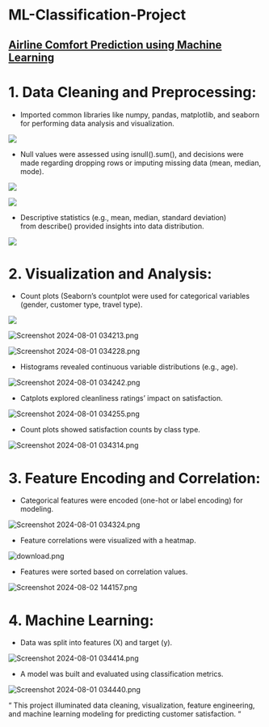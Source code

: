 # ML-Classification-Project

## [Airline Comfort Prediction using Machine Learning](https://github.com/Vidhya-bharathi-raj/ML-Classification-Project)

# **1. Data Cleaning and Preprocessing**:

- Imported common libraries like numpy, pandas, matplotlib, and seaborn for performing data analysis and visualization.

![](https://github.com/Vidhya-bharathi-raj/Project-Images/blob/main/ML%20Classification%20Project%20Image/Screenshot%202024-08-01%20034015.png)

- Null values were assessed using isnull().sum(), and decisions were made regarding dropping rows or imputing missing data (mean, median, mode).

![](https://github.com/Vidhya-bharathi-raj/Project-Images/blob/main/ML%20Classification%20Project%20Image/Screenshot%202024-08-01%20034027.png)

![](https://github.com/Vidhya-bharathi-raj/Project-Images/blob/main/ML%20Classification%20Project%20Image/Screenshot%202024-08-01%20034050.png)

- Descriptive statistics (e.g., mean, median, standard deviation) from describe() provided insights into data distribution.

![](https://github.com/Vidhya-bharathi-raj/Project-Images/blob/main/ML%20Classification%20Project%20Image/Screenshot%202024-08-02%20143005.png)

# **2. Visualization and Analysis**:

- Count plots (Seaborn’s countplot were used for categorical variables (gender, customer type, travel type).

![](https://github.com/Vidhya-bharathi-raj/Project-Images/blob/main/ML%20Classification%20Project%20Image/Screenshot%202024-08-01%20034121.png)

![Screenshot 2024-08-01 034213.png](https://github.com/Vidhya-bharathi-raj/Project-Images/blob/main/ML%20Classification%20Project%20Image/Screenshot%202024-08-01%20034213.png)

![Screenshot 2024-08-01 034228.png](https://github.com/Vidhya-bharathi-raj/Project-Images/blob/main/ML%20Classification%20Project%20Image/Screenshot%202024-08-01%20034228.png)

- Histograms revealed continuous variable distributions (e.g., age).

![Screenshot 2024-08-01 034242.png](https://github.com/Vidhya-bharathi-raj/Project-Images/blob/main/ML%20Classification%20Project%20Image/Screenshot%202024-08-01%20034242.png)

- Catplots explored cleanliness ratings’ impact on satisfaction.

![Screenshot 2024-08-01 034255.png](https://github.com/Vidhya-bharathi-raj/Project-Images/blob/main/ML%20Classification%20Project%20Image/Screenshot%202024-08-01%20034255.png)

- Count plots showed satisfaction counts by class type.

![Screenshot 2024-08-01 034314.png](https://github.com/Vidhya-bharathi-raj/Project-Images/blob/main/ML%20Classification%20Project%20Image/Screenshot%202024-08-01%20034314.png)

# **3. Feature Encoding and Correlation**:

- Categorical features were encoded (one-hot or label encoding) for modeling.

![Screenshot 2024-08-01 034324.png](https://github.com/Vidhya-bharathi-raj/Project-Images/blob/main/ML%20Classification%20Project%20Image/Screenshot%202024-08-01%20034324.png)

- Feature correlations were visualized with a heatmap.

![download.png](https://github.com/Vidhya-bharathi-raj/Project-Images/blob/main/ML%20Classification%20Project%20Image/download.png)

- Features were sorted based on correlation values.

![Screenshot 2024-08-02 144157.png](https://github.com/Vidhya-bharathi-raj/Project-Images/blob/main/ML%20Classification%20Project%20Image/Screenshot%202024-08-02%20144157.png)

# **4. Machine Learning**:

- Data was split into features (X) and target (y).

![Screenshot 2024-08-01 034414.png](https://github.com/Vidhya-bharathi-raj/Project-Images/blob/main/ML%20Classification%20Project%20Image/Screenshot%202024-08-01%20034414.png)

- A model was built and evaluated using classification metrics.

![Screenshot 2024-08-01 034440.png](https://github.com/Vidhya-bharathi-raj/Project-Images/blob/main/ML%20Classification%20Project%20Image/Screenshot%202024-08-01%20034440.png)

“ This project illuminated data cleaning, visualization, feature engineering, and machine learning modeling for predicting customer satisfaction. “
